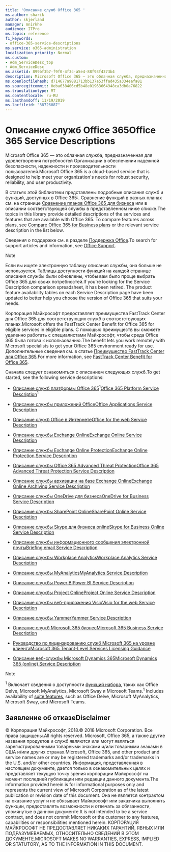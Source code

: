 ```yaml
---
title: 'Описание служб Office 365 '
ms.author: sharik
author: skjerland
manager: mnirkhe
audience: ITPro
ms.topic: reference
f1_keywords:
- office-365-service-descriptions
ms.service: o365-administration
localization_priority: Normal
ms.custom:
- Adm_ServiceDesc_top
- Adm_ServiceDesc
ms.assetid: 899bf3b7-f9f0-4f3c-a5e4-88f93f4373b4
description: Microsoft Office 365 — это облачная служба, предназначенная для удовлетворения потребностей Организации в обеспечении надежной безопасности, надежности и производительности пользователей.
ms.openlocfilehash: d714677a9881713bb137a53ffad435a334eafa81
ms.sourcegitcommit: 0eba638406cd5b48e01963664948ca3db0a76822
ms.translationtype: MT
ms.contentlocale: ru-RU
ms.lasthandoff: 11/19/2019
ms.locfileid: "38726087"
---
```

# <a name="office-365-service-descriptions"></a><span data-ttu-id="d6403-103">Описание служб Office 365</span><span class="sxs-lookup"><span data-stu-id="d6403-103">Office 365 Service Descriptions</span></span> 

<span data-ttu-id="d6403-104">Microsoft Office 365 — это облачная служба, предназначенная для удовлетворения потребностей Организации в обеспечении надежной безопасности, надежности и производительности пользователей.</span><span class="sxs-lookup"><span data-stu-id="d6403-104">Microsoft Office 365 is a cloud-based service that is designed to help meet your organization's needs for robust security, reliability, and user productivity.</span></span> 
  
<span data-ttu-id="d6403-p101">В статьях этой библиотеки представлены подробные описания служб и функций, доступных в Office 365:. Сравнение функций в разных планах см. на странице [Сравнение планов Office 365 для бизнеса](https://go.microsoft.com/fwlink/?LinkID=799177&amp;clcid=0x409) или в описании соответствующей службы в представленном ниже списке.</span><span class="sxs-lookup"><span data-stu-id="d6403-p101">The topics in this library provide detailed descriptions of the services and features that are available with Office 365. To compare features across plans, see [Compare Office 365 for Business plans](https://go.microsoft.com/fwlink/?LinkID=799177&amp;clcid=0x409) or the relevant service description in the list below.</span></span> 
  
<span data-ttu-id="d6403-107">Сведения о поддержке см. в разделе [Поддержка Office](https://support.office.com/).</span><span class="sxs-lookup"><span data-stu-id="d6403-107">To search for support articles and information, see [Office Support](https://support.office.com/).</span></span>
  
> [!NOTE]
> <span data-ttu-id="d6403-p102">Если вы ищете электронную таблицу описания службы, она больше не используется. Таблицы доступности функций на каждой странице описания службы были обновлены, чтобы вам было проще выбрать Office 365 для своих потребностей.</span><span class="sxs-lookup"><span data-stu-id="d6403-p102">If you're looking for the Service Description comparison spreadsheet, it has been retired. The product feature availability tables on each Service Description page have been updated to better help you choose the version of Office 365 that suits your needs.</span></span> 
  
<span data-ttu-id="d6403-110">Корпорация Майкрософт предоставляет преимущества FastTrack Center для Office 365 для соответствующих служб в соответствующих планах.</span><span class="sxs-lookup"><span data-stu-id="d6403-110">Microsoft offers the FastTrack Center Benefit for Office 365 for eligible services in eligible plans.</span></span> <span data-ttu-id="d6403-111">С помощью преимуществ вы сможете удаленно работать с специалистами Майкрософт, чтобы среда Office 365 была готова к использованию.</span><span class="sxs-lookup"><span data-stu-id="d6403-111">The benefit lets you work remotely with Microsoft specialists to get your Office 365 environment ready for use.</span></span> <span data-ttu-id="d6403-112">Дополнительные сведения см. в статье [Преимущество FastTrack Center для Office 365](https://docs.microsoft.com/fasttrack/O365-fasttrack-benefit-for-office-365).</span><span class="sxs-lookup"><span data-stu-id="d6403-112">For more information, see [FastTrack Center Benefit for Office 365](https://docs.microsoft.com/fasttrack/O365-fasttrack-benefit-for-office-365).</span></span>
  
<span data-ttu-id="d6403-113">Сначала следует ознакомиться с описанием следующих служб.</span><span class="sxs-lookup"><span data-stu-id="d6403-113">To get started, see the following service descriptions:</span></span>
  
- <span data-ttu-id="d6403-114">[Описание служб платформы Office 365](office-365-platform-service-description/office-365-platform-service-description.md)<sup>1</sup></span><span class="sxs-lookup"><span data-stu-id="d6403-114">[Office 365 Platform Service Description](office-365-platform-service-description/office-365-platform-service-description.md)<sup>1</sup></span></span>
    
- [<span data-ttu-id="d6403-115">Описание службы приложений Office</span><span class="sxs-lookup"><span data-stu-id="d6403-115">Office Applications Service Description</span></span>](office-applications-service-description/office-applications-service-description.md)
    
- [<span data-ttu-id="d6403-116">Описание служб Office в Интернете</span><span class="sxs-lookup"><span data-stu-id="d6403-116">Office for the web Service Description</span></span>](office-online-service-description/office-online-service-description.md)
    
- [<span data-ttu-id="d6403-117">Описание службы Exchange Online</span><span class="sxs-lookup"><span data-stu-id="d6403-117">Exchange Online Service Description</span></span>](exchange-online-service-description/exchange-online-service-description.md)
    
- [<span data-ttu-id="d6403-118">Описание службы Exchange Online Protection</span><span class="sxs-lookup"><span data-stu-id="d6403-118">Exchange Online Protection Service Description</span></span>](exchange-online-protection-service-description/exchange-online-protection-service-description.md)
    
- [<span data-ttu-id="d6403-119">Описание службы Office 365 Advanced Threat Protection</span><span class="sxs-lookup"><span data-stu-id="d6403-119">Office 365 Advanced Threat Protection Service Description</span></span>](office-365-advanced-threat-protection-service-description.md)
    
- [<span data-ttu-id="d6403-120">Описание службы архивации на базе Exchange Online</span><span class="sxs-lookup"><span data-stu-id="d6403-120">Exchange Online Archiving Service Description</span></span>](exchange-online-archiving-service-description/exchange-online-archiving-service-description.md)
    
- [<span data-ttu-id="d6403-121">Описание службы OneDrive для бизнеса</span><span class="sxs-lookup"><span data-stu-id="d6403-121">OneDrive for Business Service Description</span></span>](onedrive-for-business-service-description.md)
    
- [<span data-ttu-id="d6403-122">Описание службы SharePoint Online</span><span class="sxs-lookup"><span data-stu-id="d6403-122">SharePoint Online Service Description</span></span>](sharepoint-online-service-description/sharepoint-online-service-description.md)
    
- [<span data-ttu-id="d6403-123">Описание службы Skype для бизнеса online</span><span class="sxs-lookup"><span data-stu-id="d6403-123">Skype for Business Online Service Description</span></span>](skype-for-business-online-service-description/skype-for-business-online-service-description.md)
    
- [<span data-ttu-id="d6403-124">Описание службы информационного сообщения электронной почты</span><span class="sxs-lookup"><span data-stu-id="d6403-124">Briefing email Service Description</span></span>](briefing-service-description.md)

- [<span data-ttu-id="d6403-125">Описание службы Workplace Analytics</span><span class="sxs-lookup"><span data-stu-id="d6403-125">Workplace Analytics Service Description</span></span>](workplace-analytics-service-description.md)

- [<span data-ttu-id="d6403-126">Описание службы MyAnalytics</span><span class="sxs-lookup"><span data-stu-id="d6403-126">MyAnalytics Service Description</span></span>](mya-service-description.md)
    
- [<span data-ttu-id="d6403-127">Описание службы Power BI</span><span class="sxs-lookup"><span data-stu-id="d6403-127">Power BI Service Description</span></span>](power-bi-service-description.md)
    
- [<span data-ttu-id="d6403-128">Описание службы Project Online</span><span class="sxs-lookup"><span data-stu-id="d6403-128">Project Online Service Description</span></span>](project-online-service-description/project-online-service-description.md)
    
- [<span data-ttu-id="d6403-129">Описание службы веб-приложения Visio</span><span class="sxs-lookup"><span data-stu-id="d6403-129">Visio for the web Service Description</span></span>](visio-online-service-description/visio-online-service-description.md)
    
- [<span data-ttu-id="d6403-130">Описание службы Yammer</span><span class="sxs-lookup"><span data-stu-id="d6403-130">Yammer Service Description</span></span>](yammer-service-description/yammer-service-description.md)

- [<span data-ttu-id="d6403-131">Описание служб Microsoft 365 бизнес</span><span class="sxs-lookup"><span data-stu-id="d6403-131">Microsoft 365 Business Service Description</span></span>](microsoft-365-service-descriptions/microsoft-365-business-service-description.md)

- [<span data-ttu-id="d6403-132">Руководство по лицензированию служб Microsoft 365 на уровне клиента</span><span class="sxs-lookup"><span data-stu-id="d6403-132">Microsoft 365 Tenant-Level Services Licensing Guidance</span></span>](microsoft-365-service-descriptions/microsoft-365-tenantlevel-services-licensing-guidance/microsoft-365-tenantlevel-services-licensing-guidance.md)
    
- [<span data-ttu-id="d6403-133">Описание веб-службы Microsoft Dynamics 365</span><span class="sxs-lookup"><span data-stu-id="d6403-133">Microsoft Dynamics 365 (online) Service Description</span></span>](microsoft-dynamics-365-online-service-description.md)
    
> [!NOTE]
> <span data-ttu-id="d6403-134"><sup>1</sup> Включает сведения о доступности [функций набора](https://docs.microsoft.com/office365/servicedescriptions/office-365-platform-service-description/office-365-suite-features), таких как Office Delve, Microsoft MyAnalytics, Microsoft Sway и Microsoft Teams.</span><span class="sxs-lookup"><span data-stu-id="d6403-134"><sup>1</sup> Includes availability of [suite features](https://docs.microsoft.com/office365/servicedescriptions/office-365-platform-service-description/office-365-suite-features), such as Office Delve, Microsoft MyAnalytics, Microsoft Sway, and Microsoft Teams.</span></span>
  
## <a name="disclaimer"></a><span data-ttu-id="d6403-135">Заявление об отказе</span><span class="sxs-lookup"><span data-stu-id="d6403-135">Disclaimer</span></span>

<span data-ttu-id="d6403-136">© Корпорация Майкрософт, 2018.</span><span class="sxs-lookup"><span data-stu-id="d6403-136">© 2018 Microsoft Corporation.</span></span> <span data-ttu-id="d6403-137">Все права защищены.</span><span class="sxs-lookup"><span data-stu-id="d6403-137">All rights reserved.</span></span> <span data-ttu-id="d6403-138">Microsoft, Office 365, а также другие названия продуктов и служб являются или могут являться зарегистрированными товарными знаками и/или товарными знаками в США и/или других странах.</span><span class="sxs-lookup"><span data-stu-id="d6403-138">Microsoft, Office 365, and other product and service names are or may be registered trademarks and/or trademarks in the U.S. and/or other countries.</span></span> <span data-ttu-id="d6403-139">Информация, представленная в настоящем документе, дается только в ознакомительных целях и представляет текущую точку зрения корпорации Майкрософт на момент последней публикации или редакции данного документа.</span><span class="sxs-lookup"><span data-stu-id="d6403-139">The information provided herein is for informational purposes only and represents the current view of Microsoft Corporation as of the latest publication or revision date of this document.</span></span> <span data-ttu-id="d6403-140">Она не является контрактом на оказание услуг и не обязывает Майкрософт или заказчика выполнять функции, предоставлять возможности и отвечать за обязанности, упомянутые в данном документе.</span><span class="sxs-lookup"><span data-stu-id="d6403-140">It is not intended to be a service contract, and does not commit Microsoft or the customer to any features, capabilities or responsibilities mentioned herein.</span></span> <span data-ttu-id="d6403-141">КОРПОРАЦИЯ МАЙКРОСОФТ НЕ ПРЕДОСТАВЛЯЕТ НИКАКИХ ГАРАНТИЙ, ЯВНЫХ ИЛИ ПОДРАЗУМЕВАЕМЫХ, ОТНОСИТЕЛЬНО СВЕДЕНИЙ В ЭТОМ ДОКУМЕНТЕ.</span><span class="sxs-lookup"><span data-stu-id="d6403-141">MICROSOFT MAKES NO WARRANTIES, EXPRESS, IMPLIED OR STATUTORY, AS TO THE INFORMATION IN THIS DOCUMENT.</span></span> 
  
